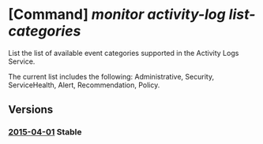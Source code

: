 # [Command] _monitor activity-log list-categories_

List the list of available event categories supported in the Activity Logs Service.

The current list includes the following: Administrative, Security, ServiceHealth, Alert, Recommendation, Policy.

## Versions

### [2015-04-01](/Resources/mgmt-plane/L3Byb3ZpZGVycy9taWNyb3NvZnQuaW5zaWdodHMvZXZlbnRjYXRlZ29yaWVz/2015-04-01.xml) **Stable**

<!-- mgmt-plane /providers/microsoft.insights/eventcategories 2015-04-01 -->
